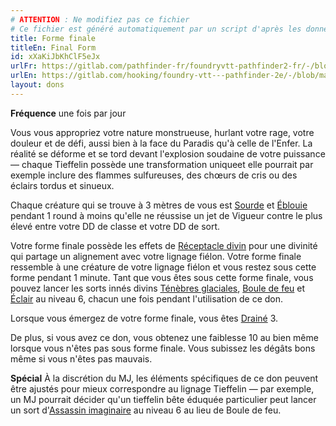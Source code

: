 ```yaml
---
# ATTENTION : Ne modifiez pas ce fichier
# Ce fichier est généré automatiquement par un script d'après les données du module Foundry VTT officiel et de sa traduction
title: Forme finale
titleEn: Final Form
id: xXaKiJbKhClF5eJx
urlFr: https://gitlab.com/pathfinder-fr/foundryvtt-pathfinder2-fr/-/blob/master/data/feats/xXaKiJbKhClF5eJx.htm
urlEn: https://gitlab.com/hooking/foundry-vtt---pathfinder-2e/-/blob/master/packs/data/feats.db/final-form.json
layout: dons
---
```

**Fréquence** une fois par jour

Vous vous appropriez votre nature monstrueuse, hurlant votre rage, votre douleur et de défi, aussi bien à la face du Paradis qu'à celle de l'Enfer. La réalité se déforme et se tord devant l'explosion soudaine de votre puissance — chaque Tieffelin possède une transformation uniqueet elle pourrait par exemple inclure des flammes sulfureuses, des chœurs de cris ou des éclairs tordus et sinueux.

Chaque créature qui se trouve à 3 mètres de vous est [Sourde](../conditions/sourd.html) et [Éblouie](../conditions/ébloui.html) pendant 1 round à moins qu'elle ne réussise un jet de Vigueur contre le plus élevé entre votre DD de classe et votre DD de sort.

Votre forme finale possède les effets de [Réceptacle divin](../sorts/réceptacle-divin.html) pour une divinité qui partage un alignement avec votre lignage fiélon. Votre forme finale ressemble à une créature de votre lignage fiélon et vous restez sous cette forme pendant 1 minute. Tant que vous êtes sous cette forme finale, vous pouvez lancer les sorts innés divins [Ténèbres glaciales](../sorts/ténèbres-glaciales.html), [Boule de feu](../sorts/boule-de-feu.html) et [Éclair](../sorts/éclair.html) au niveau 6, chacun une fois pendant l'utilisation de ce don.

Lorsque vous émergez de votre forme finale, vous êtes [Drainé](../conditions/drainé.html) 3.

De plus, si vous avez ce don, vous obtenez une faiblesse 10 au bien même lorsque vous n'êtes pas sous forme finale. Vous subissez les dégâts bons même si vous n'êtes pas mauvais.

**Spécial** À la discrétion du MJ, les éléments spécifiques de ce don peuvent être ajustés pour mieux correspondre au lignage Tieffelin — par exemple, un MJ pourrait décider qu'un tieffelin bête éduquée particulier peut lancer un sort d'[Assassin imaginaire](../sorts/assassin-imaginaire.html) au niveau 6 au lieu de Boule de feu.

